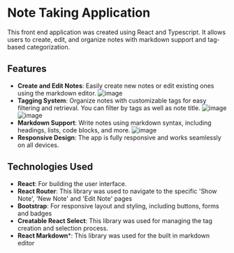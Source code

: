 
# Note Taking Application

This front end application was created using React and Typescript. It allows users to create, edit, and organize notes with markdown support and tag-based categorization.

## Features

- **Create and Edit Notes**: Easily create new notes or edit existing ones using the markdown editor.
  ![image](https://github.com/user-attachments/assets/2068585e-360d-4e9f-bfc2-b435d11a4fd0)
- **Tagging System**: Organize notes with customizable tags for easy filtering and retrieval. You can filter by tags as well as note title. 
  ![image](https://github.com/user-attachments/assets/a00fe1c0-a5d0-4478-8789-78e60c153d93)
  ![image](https://github.com/user-attachments/assets/d4276882-25d4-4fb0-914b-8b982fc67f1c)
- **Markdown Support**: Write notes using markdown syntax, including headings, lists, code blocks, and more.
  ![image](https://github.com/user-attachments/assets/9fd33d8d-8d8d-410d-8332-ccb03e684b23)
- **Responsive Design**: The app is fully responsive and works seamlessly on all devices. 

## Technologies Used

- **React**: For building the user interface.
- **React Router**: This library was used to navigate to the specific 'Show Note', 'New Note' and 'Edit Note' pages
- **Bootstrap**: For responsive layout and styling, including buttons, forms and badges
- **Creatable React Select**: This library was used for managing the tag creation and selection process.
- **React Markdown***: This library was used for the built in markdown editor

```
